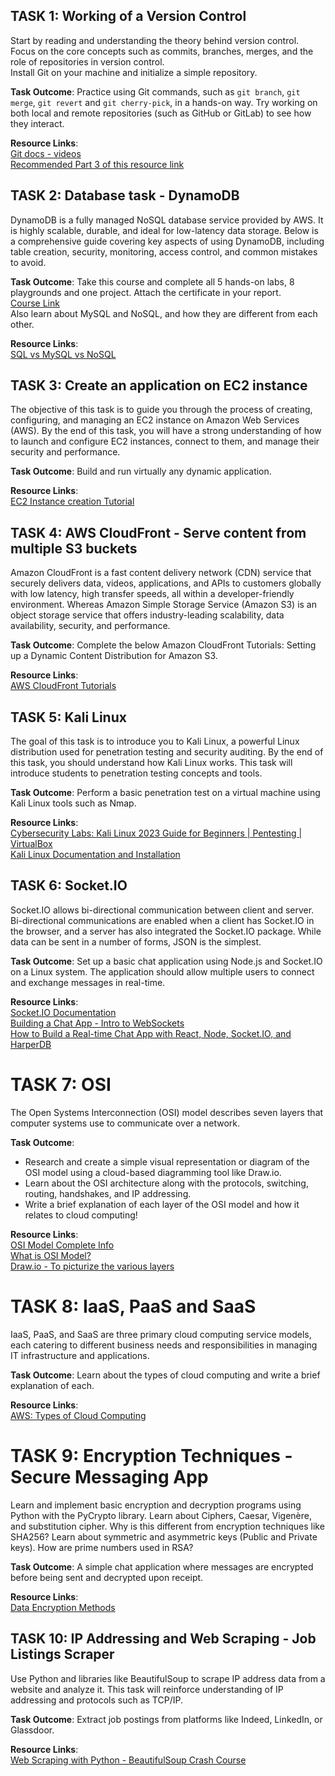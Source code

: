 ## TASK 1: Working of a Version Control
Start by reading and understanding the theory behind version control. Focus on the core concepts such as commits, branches, merges, and the role of repositories in version control.  
Install Git on your machine and initialize a simple repository.  

**Task Outcome**: Practice using Git commands, such as `git branch`, `git merge`, `git revert` and `git cherry-pick`, in a hands-on way. Try working on both local and remote repositories (such as GitHub or GitLab) to see how they interact.  

**Resource Links**:  
[Git docs - videos](https://git-scm.com/doc)  
[Recommended Part 3 of this resource link](https://www.git-tower.com/learn/git/videos)  


## TASK 2: Database task - DynamoDB
DynamoDB is a fully managed NoSQL database service provided by AWS. It is highly scalable, durable, and ideal for low-latency data storage. Below is a comprehensive guide covering key aspects of using DynamoDB, including table creation, security, monitoring, access control, and common mistakes to avoid.  

**Task Outcome**: Take this course and complete all 5 hands-on labs, 8 playgrounds and one project. Attach the certificate in your report.  
[Course Link](https://bit.ly/marvel_dynamodb)  
Also learn about MySQL and NoSQL, and how they are different from each other.  

**Resource Links**:  
[SQL vs MySQL vs NoSQL](https://iotbusinessnews.com/2022/06/13/02421-sql-vs-mysql-vs-nosql-how-do-they-differ-and-how-can-you-use-each-effectively/)  


## TASK 3: Create an application on EC2 instance
The objective of this task is to guide you through the process of creating, configuring, and managing an EC2 instance on Amazon Web Services (AWS). By the end of this task, you will have a strong understanding of how to launch and configure EC2 instances, connect to them, and manage their security and performance.  

**Task Outcome**: Build and run virtually any dynamic application.  

**Resource Links**:  
[EC2 Instance creation Tutorial](https://aws.amazon.com/ec2/getting-started/)  


## TASK 4: AWS CloudFront - Serve content from multiple S3 buckets
Amazon CloudFront is a fast content delivery network (CDN) service that securely delivers data, videos, applications, and APIs to customers globally with low latency, high transfer speeds, all within a developer-friendly environment. Whereas Amazon Simple Storage Service (Amazon S3) is an object storage service that offers industry-leading scalability, data availability, security, and performance.  

**Task Outcome**: Complete the below Amazon CloudFront Tutorials: Setting up a Dynamic Content Distribution for Amazon S3.  

**Resource Links**:  
[AWS CloudFront Tutorials](https://aws.amazon.com/cloudfront/getting-started/S3/)  


## TASK 5: Kali Linux
The goal of this task is to introduce you to Kali Linux, a powerful Linux distribution used for penetration testing and security auditing. By the end of this task, you should understand how Kali Linux works. This task will introduce students to penetration testing concepts and tools.  

**Task Outcome**: Perform a basic penetration test on a virtual machine using Kali Linux tools such as Nmap.  

**Resource Links**:  
[Cybersecurity Labs: Kali Linux 2023 Guide for Beginners | Pentesting | VirtualBox](https://m.youtube.com/watch?v=MQekdvXoR4k)  
[Kali Linux Documentation and Installation](https://docs.kali.org)  


## TASK 6: Socket.IO
Socket.IO allows bi-directional communication between client and server. Bi-directional communications are enabled when a client has Socket.IO in the browser, and a server has also integrated the Socket.IO package. While data can be sent in a number of forms, JSON is the simplest.  

**Task Outcome**: Set up a basic chat application using Node.js and Socket.IO on a Linux system. The application should allow multiple users to connect and exchange messages in real-time.  

**Resource Links**:  
[Socket.IO Documentation](https://socket.io/docs)  
[Building a Chat App - Intro to WebSockets](https://socket.io/get-started/chat/)  
[How to Build a Real-time Chat App with React, Node, Socket.IO, and HarperDB](https://harperdb.io/blog/real-time-chat-app/)  


# TASK 7: OSI
The Open Systems Interconnection (OSI) model describes seven layers that computer systems use to communicate over a network.  

**Task Outcome**:  
- Research and create a simple visual representation or diagram of the OSI model using a cloud-based diagramming tool like Draw.io.  
- Learn about the OSI architecture along with the protocols, switching, routing, handshakes, and IP addressing.  
- Write a brief explanation of each layer of the OSI model and how it relates to cloud computing!  

**Resource Links**:  
[OSI Model Complete Info](https://www.youtube.com/watch?v=vv4y_uOneC0)  
[What is OSI Model?](https://www.cloudflare.com/learning/ddos/glossary/open-systems-interconnection-model/)  
[Draw.io - To picturize the various layers](https://app.diagrams.net/)  


# TASK 8: IaaS, PaaS and SaaS
IaaS, PaaS, and SaaS are three primary cloud computing service models, each catering to different business needs and responsibilities in managing IT infrastructure and applications.  

**Task Outcome**: Learn about the types of cloud computing and write a brief explanation of each.  

**Resource Links**:  
[AWS: Types of Cloud Computing](https://aws.amazon.com/types-of-cloud-computing/)  


# TASK 9: Encryption Techniques - Secure Messaging App
Learn and implement basic encryption and decryption programs using Python with the PyCrypto library. Learn about Ciphers, Caesar, Vigenère, and substitution cipher. Why is this different from encryption techniques like SHA256? Learn about symmetric and asymmetric keys (Public and Private keys). How are prime numbers used in RSA?  

**Task Outcome**: A simple chat application where messages are encrypted before being sent and decrypted upon receipt.  

**Resource Links**:  
[Data Encryption Methods](https://www.splunk.com/en_us/blog/learn/data-encryption-methods-types.html)  


## TASK 10: IP Addressing and Web Scraping - Job Listings Scraper
Use Python and libraries like BeautifulSoup to scrape IP address data from a website and analyze it. This task will reinforce understanding of IP addressing and protocols such as TCP/IP.  

**Task Outcome**: Extract job postings from platforms like Indeed, LinkedIn, or Glassdoor.  

**Resource Links**:  
[Web Scraping with Python - BeautifulSoup Crash Course](https://realpython.com/beautiful-soup-web-scraper-python/)  
